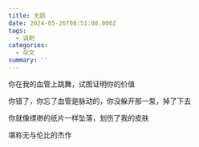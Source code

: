 ```yaml
---
title: 无题
date: 2024-05-26T08:51:08.000Z
tags:
  - 讽刺
categories:
  - 杂文
summary: ''
---
```

你在我的血管上跳舞，试图证明你的价值

你错了，你忘了血管是脉动的，你没躲开那一泵，掉了下去

你就像缥缈的纸片一样坠落，划伤了我的皮肤

堪称无与伦比的杰作
